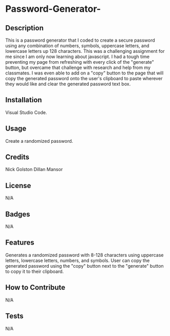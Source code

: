 # Password-Generator-
## Description
This is a password generator that I coded to create a secure password using any combination of numbers, symbols, uppercase letters, and lowercase letters up 128 characters. This was a challenging assignment for me since I am only now learning about javascript. I had a tough time preventing my page from refreshing with every click of the "generate" button, but overcame that challenge with research and help from my classmates. I was even able to add on a "copy" button to the page that will copy the generated password onto the user's clipboard to paste wherever they would like and clear the generated password text box.
## Installation
Visual Studio Code.
## Usage
Create a randomized password.
## Credits
Nick Golston
Dillan Mansor
## License
N/A
## Badges
N/A
## Features
Generates a randomized password with 8-128 characters using uppercase letters, lowercase letters, numbers, and symbols. User can copy the generated password using the "copy" button next to the "generate" button to copy it to their clipboard.
## How to Contribute
N/A
## Tests
N/A

<link  rel= "Screenshot" href="./Password-Generator.png" alt= "Image of Jeffrey Young's Password Generator"/>

